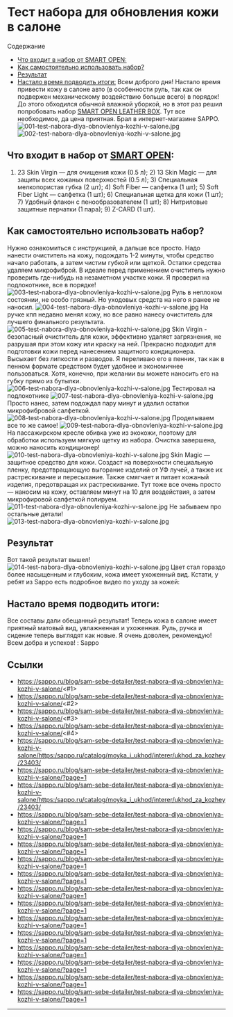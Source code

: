 # Тест набора для обновления кожи в салоне

Содержание 
  * [Что входит в набор от SMART OPEN: ](https://sappo.ru/blog/sam-sebe-detailer/test-nabora-dlya-obnovleniya-kozhi-v-salone/<#1>)
  * [Как самостоятельно использовать набор?](https://sappo.ru/blog/sam-sebe-detailer/test-nabora-dlya-obnovleniya-kozhi-v-salone/<#2>)
  * [Результат ](https://sappo.ru/blog/sam-sebe-detailer/test-nabora-dlya-obnovleniya-kozhi-v-salone/<#3>)
  * [Настало время подводить итоги:](https://sappo.ru/blog/sam-sebe-detailer/test-nabora-dlya-obnovleniya-kozhi-v-salone/<#4>) Всем доброго дня! Настало время привести кожу в салоне авто (в особенности руль, так как он подвержен механическому воздействию больше всего) в порядок! До этого обходился обычной влажной уборкой, но в этот раз решил попробовать набор [SMART OPEN LEATHER BOX](https://sappo.ru/blog/sam-sebe-detailer/test-nabora-dlya-obnovleniya-kozhi-v-salone/<https:/sappo.ru/catalog/moyka_i_ukhod/interer/ukhod_za_kozhey/23403/>). Тут все необходимое, да цена приятная. Брал в интернет-магазине SAPPO. 
![001-test-nabora-dlya-obnovleniya-kozhi-v-salone.jpg](https://sappo.ru/blog/sam-sebe-detailer/test-nabora-dlya-obnovleniya-kozhi-v-salone/?page=1)
![002-test-nabora-dlya-obnovleniya-kozhi-v-salone.jpg](https://sappo.ru/blog/sam-sebe-detailer/test-nabora-dlya-obnovleniya-kozhi-v-salone/?page=1)
## Что входит в набор от [SMART OPEN](https://sappo.ru/blog/sam-sebe-detailer/test-nabora-dlya-obnovleniya-kozhi-v-salone/<https:/sappo.ru/catalog/moyka_i_ukhod/interer/ukhod_za_kozhey/23403/>):
1) 23 Skin Virgin — для очищения кожи (0.5 л); 2) 13 Skin Magic — для защиты всех кожаных поверхностей (0.5 л); 3) Специальная мелкопористая губка (2 шт); 4) Soft Fiber — салфетка (1 шт); 5) Soft Fiber Light — салфетка (1 шт); 6) Специальная щетка для кожи (1 шт); 7) Удобный флакон с пенообразователем (1 шт); 8) Нитриловые защитные перчатки (1 пара); 9) Z-CARD (1 шт). 
## Как самостоятельно использовать набор?
Нужно ознакомиться с инструкцией, а дальше все просто. Надо нанести очиститель на кожу, подождать 1-2 минуты, чтобы средство начало работать, а затем чистим губкой или щеткой. Остатки средства удаляем микрофиброй. В идеале перед применением очиститель нужно проверить где-нибудь на незаметном участке кожи. Я проверил на подлокотнике, все в порядке! 
![003-test-nabora-dlya-obnovleniya-kozhi-v-salone.jpg](https://sappo.ru/blog/sam-sebe-detailer/test-nabora-dlya-obnovleniya-kozhi-v-salone/?page=1)
Руль в неплохом состоянии, не особо грязный. Но уходовых средств на него я ранее не наносил. 
![004-test-nabora-dlya-obnovleniya-kozhi-v-salone.jpg](https://sappo.ru/blog/sam-sebe-detailer/test-nabora-dlya-obnovleniya-kozhi-v-salone/?page=1)
На ручке кпп недавно менял кожу, но все равно нанесу очиститель для лучшего финального результата. 
![005-test-nabora-dlya-obnovleniya-kozhi-v-salone.jpg](https://sappo.ru/blog/sam-sebe-detailer/test-nabora-dlya-obnovleniya-kozhi-v-salone/?page=1)
Skin Virgin - безопасный очиститель для кожи, эффективно удаляет загрязнения, не разрушая при этом кожу или краску на ней. Прекрасно подходит для подготовки кожи перед нанесением защитного кондиционера. Высыхает без липкости и разводов. 
Я переливаю его в пенник, так как в пенном формате средством будет удобнее и экономичнее пользоваться. Хотя, конечно, при желании вы можете наносить его на губку прямо из бутылки. 
![006-test-nabora-dlya-obnovleniya-kozhi-v-salone.jpg](https://sappo.ru/blog/sam-sebe-detailer/test-nabora-dlya-obnovleniya-kozhi-v-salone/?page=1)
Тестировал на подлокотнике 
![007-test-nabora-dlya-obnovleniya-kozhi-v-salone.jpg](https://sappo.ru/blog/sam-sebe-detailer/test-nabora-dlya-obnovleniya-kozhi-v-salone/?page=1)
Просто нанес, затем подождал пару минут и удалил остатки микрофибровой салфеткой. 
![008-test-nabora-dlya-obnovleniya-kozhi-v-salone.jpg](https://sappo.ru/blog/sam-sebe-detailer/test-nabora-dlya-obnovleniya-kozhi-v-salone/?page=1)
Проделываем все то же самое! 
![009-test-nabora-dlya-obnovleniya-kozhi-v-salone.jpg](https://sappo.ru/blog/sam-sebe-detailer/test-nabora-dlya-obnovleniya-kozhi-v-salone/?page=1)
На пассажирском кресле обивка уже из экокожи, поэтому для обработки используем мягкую щетку из набора. 
Очистка завершена, можно наносить кондиционер! 
![010-test-nabora-dlya-obnovleniya-kozhi-v-salone.jpg](https://sappo.ru/blog/sam-sebe-detailer/test-nabora-dlya-obnovleniya-kozhi-v-salone/?page=1)
Skin Magic — защитное средство для кожи. Создаст на поверхности специальную пленку, предотвращающую выгорание изделий от УФ лучей, а также их растрескивание и пересыхание. Также смягчает и питает кожаный изделия, предотвращая их растрескивание. 
Тут тоже все очень просто — наносим на кожу, оставляем минут на 10 для воздействия, а затем микрофировой салфеткой полируем. 
![011-test-nabora-dlya-obnovleniya-kozhi-v-salone.jpg](https://sappo.ru/blog/sam-sebe-detailer/test-nabora-dlya-obnovleniya-kozhi-v-salone/?page=1)
Не забываем про остальные детали! 
![013-test-nabora-dlya-obnovleniya-kozhi-v-salone.jpg](https://sappo.ru/blog/sam-sebe-detailer/test-nabora-dlya-obnovleniya-kozhi-v-salone/?page=1)
## Результат
Вот такой результат вышел! 
![014-test-nabora-dlya-obnovleniya-kozhi-v-salone.jpg](https://sappo.ru/blog/sam-sebe-detailer/test-nabora-dlya-obnovleniya-kozhi-v-salone/?page=1)
Цвет стал гораздо более насыщенным и глубоким, кожа имеет ухоженный вид. 
Кстати, у ребят из Sappo есть подробное видео по уходу за кожей: 
## Настало время подводить итоги:
Все составы дали обещанный результат! Теперь кожа в салоне имеет приятный матовый вид, увлажненная и ухоженная. Руль, ручка и сидение теперь выглядят как новые. Я очень доволен, рекомендую! 
Всем добра и успехов! 
: Sappo

## Ссылки

- https://sappo.ru/blog/sam-sebe-detailer/test-nabora-dlya-obnovleniya-kozhi-v-salone/<#1>
- https://sappo.ru/blog/sam-sebe-detailer/test-nabora-dlya-obnovleniya-kozhi-v-salone/<#2>
- https://sappo.ru/blog/sam-sebe-detailer/test-nabora-dlya-obnovleniya-kozhi-v-salone/<#3>
- https://sappo.ru/blog/sam-sebe-detailer/test-nabora-dlya-obnovleniya-kozhi-v-salone/<#4>
- https://sappo.ru/blog/sam-sebe-detailer/test-nabora-dlya-obnovleniya-kozhi-v-salone/<https:/sappo.ru/catalog/moyka_i_ukhod/interer/ukhod_za_kozhey/23403/>
- https://sappo.ru/blog/sam-sebe-detailer/test-nabora-dlya-obnovleniya-kozhi-v-salone/?page=1
- https://sappo.ru/blog/sam-sebe-detailer/test-nabora-dlya-obnovleniya-kozhi-v-salone/<https:/sappo.ru/catalog/moyka_i_ukhod/interer/ukhod_za_kozhey/23403/>
- https://sappo.ru/blog/sam-sebe-detailer/test-nabora-dlya-obnovleniya-kozhi-v-salone/?page=1
- https://sappo.ru/blog/sam-sebe-detailer/test-nabora-dlya-obnovleniya-kozhi-v-salone/?page=1
- https://sappo.ru/blog/sam-sebe-detailer/test-nabora-dlya-obnovleniya-kozhi-v-salone/?page=1
- https://sappo.ru/blog/sam-sebe-detailer/test-nabora-dlya-obnovleniya-kozhi-v-salone/?page=1
- https://sappo.ru/blog/sam-sebe-detailer/test-nabora-dlya-obnovleniya-kozhi-v-salone/?page=1
- https://sappo.ru/blog/sam-sebe-detailer/test-nabora-dlya-obnovleniya-kozhi-v-salone/?page=1
- https://sappo.ru/blog/sam-sebe-detailer/test-nabora-dlya-obnovleniya-kozhi-v-salone/?page=1
- https://sappo.ru/blog/sam-sebe-detailer/test-nabora-dlya-obnovleniya-kozhi-v-salone/?page=1
- https://sappo.ru/blog/sam-sebe-detailer/test-nabora-dlya-obnovleniya-kozhi-v-salone/?page=1
- https://sappo.ru/blog/sam-sebe-detailer/test-nabora-dlya-obnovleniya-kozhi-v-salone/?page=1
- https://sappo.ru/blog/sam-sebe-detailer/test-nabora-dlya-obnovleniya-kozhi-v-salone/?page=1
- https://sappo.ru/blog/sam-sebe-detailer/test-nabora-dlya-obnovleniya-kozhi-v-salone/?page=1
- https://sappo.ru/blog/sam-sebe-detailer/test-nabora-dlya-obnovleniya-kozhi-v-salone/?page=1

---

